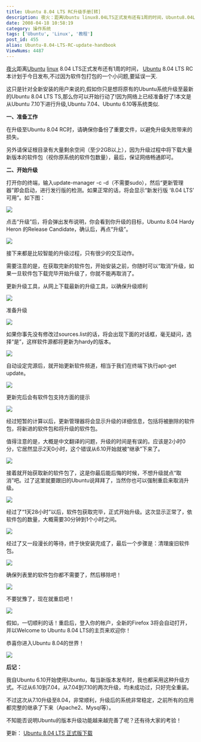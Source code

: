 ```yaml
---
title: Ubuntu 8.04 LTS RC升级手册[转]
description: 夜火：距离Ubuntu linux8.04LTS正式发布还有1周的时间，Ubuntu8.04LTSRC本计划于今日发布,不过因为软件包打包的一个小问题,要延误一天.这只是针对全新安装的用户来说的,假如你只是想将原有的Ubuntu系统升级至最新的Ubuntu8.04LTSTS,那么你可以开始行动了!因为网络上已经准备好了!本文是从Ubuntu7.10下进行升级,Ubuntu7.04、Ubuntu6.10等系统类似.
date: 2008-04-18 10:58:19
category: 操作系统
tags: ['Ubuntu', 'Linux', '教程']
post_id: 455
alias: Ubuntu-8.04-LTS-RC-update-handbook
ViewNums: 4487
---
```


[夜火](/blog/)距离[Ubuntu](/tags/Ubuntu) [linux](/tags/Linux) 8.04 LTS正式发布还有1周的时间， [Ubuntu](/tags/Ubuntu) 8.04 LTS RC本计划于今日发布,不过因为软件包打包的一个小问题,要延误一天.

这只是针对全新安装的用户来说的,假如你只是想将原有的Ubuntu系统升级至最新的Ubuntu 8.04 LTS TS,那么你可以开始行动了!因为网络上已经准备好了!本文是从Ubuntu 7.10下进行升级,Ubuntu 7.04、Ubuntu 6.10等系统类似.

**一、准备工作**

在升级至Ubuntu 8.04 RC时，请确保你备份了重要文件，以避免升级失败带来的损失。

另外请保证根目录有大量剩余空间（至少2GB以上），因为升级过程中将下载大量新版本的软件包（视你原系统的软件包数量），最后，保证网络畅通即可。

**二、开始升级**

打开你的终端，输入update-manager -c -d（不需要sudo），然后“更新管理器”即会启动，进行发行版的检测。如果正常的话，将会显示“新发行版 ‘8.04 LTS’ 可用”。如下图：

![](http://pic.yupoo.com/tualatrix/0366956a7e4c/rv9tnyjq.jpg)

点击“升级”后，将会弹出发布说明，你会看到你升级的目标，Ubuntu 8.04 Hardy Heron 的Release Candidate，确认后，再点“升级”。

![](http://pic.yupoo.com/tualatrix/7117756a7f84/medium.jpg)

接下来都是比较智能的升级过程，只有很少的交互动作。

需要注意的是，在获取完新的软件包，开始安装之前，你随时可以“取消”升级，如果一旦软件包下载完毕开始升级了，你就不能再取消了。

更新升级工具，从网上下载最新的升级工具，以确保升级顺利

![](http://pic.yupoo.com/tualatrix/6991456a7f85/oq3l53s4.jpg)

准备升级

![](http://pic.yupoo.com/tualatrix/9554756a7f85/e4b8ol3k.jpg)

如果你事先没有修改过sources.list的话，将会出现下面的对话框，毫无疑问，选择“是”，这样软件源都将更新为hardy的版本。

![](http://pic.yupoo.com/tualatrix/9958856a7f85/sfq56zmp.jpg)

自动设定完源后，就开始更新软件频道，相当于我们在终端下执行apt-get update。

![](http://pic.yupoo.com/tualatrix/7298156a7f85/g6978nyl.jpg)

更新完后会有软件包支持方面的提示

![](http://pic.yupoo.com/tualatrix/4493856a7f85/3lnvrrgz.jpg)

经过短暂的计算以后，更新管理器将会显示升级的详细信息，包括将被删除的软件包，将新进的软件包和将升级的软件包。

值得注意的是，大概是中文翻译的问题，升级的时间是有误的。应该是2小时0分，它居然显示2天0小时，这个错误从6.10开始就被“继承”下来了。

![](http://pic.yupoo.com/tualatrix/2503856a7f85/v28v7bvp.jpg)

接着就开始获取新的软件包了，这是你最后能后悔的时候，不想升级就点“取消”吧。过了这里就要跟旧的Ubuntu说拜拜了，当然你也可以强制重启来取消升级。

![](http://pic.yupoo.com/tualatrix/6984356a7f85/sqh8qg3z.jpg)

经过了“1天28小时”以后，软件包获取完毕，正式开始升级。这次显示正常了，依软件包的数量，大概需要30分钟到1个小时之间。

![](http://pic.yupoo.com/tualatrix/5881556a95b1/m5bql29u.jpg)

经过了又一段漫长的等待，终于快安装完成了，最后一个步骤是：清理废旧软件包。

![](http://pic.yupoo.com/tualatrix/3632756aad45/6i9lpm33.jpg)

确保列表里的软件包你都不需要了，然后移除吧！

![](http://pic.yupoo.com/tualatrix/6782256aad45/3rvw4d0l.jpg)

不要犹豫了，现在就重启吧！

![](http://pic.yupoo.com/tualatrix/2897156aad46/uschcfce.jpg)

假如，一切顺利的话！重启后，登入你的帐户，全新的Firefox 3将会自动打开，并以Welcome to Ubuntu 8.04 LTS的主页来欢迎你！

恭喜你进入Ubuntu 8.04的世界！

![](http://pic.yupoo.com/tualatrix/3825656aad46/medium.jpg)

**后记：**

我自Ubuntu 6.10开始使用Ubuntu，每当新版本发布时，我也都采用这种升级方式。不过从6.10到7.04，从7.04到7.10的两次升级，均未成功过，只好完全重装。

不过这次从7.10升级至8.04，非常顺利，升级后的系统非常稳定，之前所有的应用都完整的继承了下来（Apache2、Mysql等）。

不知能否说明Ubuntu的版本升级功能越来越完善了呢？还有待大家的考验！

更新： [Ubuntu 8.04 LTS 正式版下载](/blog/ubuntu-804-lts-download-xiazai)

